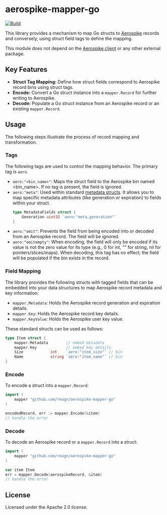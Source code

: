 # aerospike-mapper-go
[![Build](https://github.com/reugn/aerospike-mapper-go/actions/workflows/build.yml/badge.svg)](https://github.com/reugn/aerospike-mapper-go/actions/workflows/build.yml)

This library provides a mechanism to map Go structs to [Aerospike](https://aerospike.com) records and conversely,
using struct field tags to define the mapping.

This module does not depend on the [Aerospike client](https://github.com/aerospike/aerospike-client-go)
or any other external package.

## Key Features

- **Struct Tag Mapping:** Define how struct fields correspond to Aerospike record bins using struct tags.
- **Encode:** Convert a Go struct instance into a `mapper.Record` for further writing to Aerospike.
- **Decode:** Populate a Go struct instance from an Aerospike record or an existing `mapper.Record`.

## Usage

The following steps illustrate the process of record mapping and transformation.

### Tags

The following tags are used to control the mapping behavior. The primary tag is `aero`.

* `aero:"<bin_name>"`: Maps the struct field to the Aerospike bin named <bin_name>. If no tag
  is present, the field is ignored.
* `aero:"meta"`: Used within standard [metadata structs](#field-mapping). It allows you to map specific
  metadata attributes (like generation or expiration) to fields within your struct.
    ```go
    type MetadataFields struct {
        Generation uint32 `aero:"meta,generation"`
    }
    ```
* `aero:"omit"`: Prevents the field from being encoded into or decoded from an Aerospike record.
  The field will be ignored.
* `aero:"omitempty"`: When encoding, the field will only be encoded if its value is not the zero
  value for its type (e.g., 0 for int, "" for string, nil for pointers/slices/maps). When
  decoding, this tag has no effect; the field will be populated if the bin exists in the record.

### Field Mapping

The library provides the following structs with tagged fields that can be embedded into your
data structures to map Aerospike record metadata and key information:

* `mapper.Metadata`: Holds the Aerospike record generation and expiration details.
* `mapper.Key`: Holds the Aerospike record key details.
* `mapper.KeyValue`: Holds the Aerospike user key value.

These standard structs can be used as follows:

```go
type Item struct {
    mapper.Metadata        // embed metadata
    mapper.Key             // embed key details
    Size            int    `aero:"item_size"` // bin
    Name            string `aero:"item_name"` // bin
}
```

### Encode

To encode a struct into a `mapper.Record`:

```go
import (
    mapper "github.com/reugn/aerospike-mapper-go"
)

encodedRecord, err := mapper.Encode(&item)
// handle the error
```

### Decode

To decode an Aerospike record or a `mapper.Record` into a struct:

```go
import (
    mapper "github.com/reugn/aerospike-mapper-go"
)

var item Item
err = mapper.Decode(aerospikeRecord, &item)
// handle the error
```

## License

Licensed under the Apache 2.0 license.
